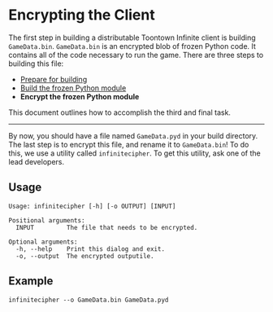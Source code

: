 Encrypting the Client
=====================
The first step in building a distributable Toontown Infinite client is building ```GameData.bin```. ```GameData.bin``` is an encrypted blob of frozen Python code. It contains all of the code necessary to run the game. There are three steps to building this file:

* [Prepare for building](prepare-client.md)
* [Build the frozen Python module](build-client.md)
* **Encrypt the frozen Python module**

This document outlines how to accomplish the third and final task.

- - -

By now, you should have a file named ```GameData.pyd``` in your build directory. The last step is to encrypt this file, and rename it to ```GameData.bin```! To do this, we use a utility called ```infinitecipher```. To get this utility, ask one of the lead developers.

## Usage ##

    Usage: infinitecipher [-h] [-o OUTPUT] [INPUT]
    
    Positional arguments:
      INPUT         The file that needs to be encrypted.
    
    Optional arguments:
      -h, --help    Print this dialog and exit.
      -o, --output  The encrypted outputile.

## Example ##

    infinitecipher --o GameData.bin GameData.pyd
